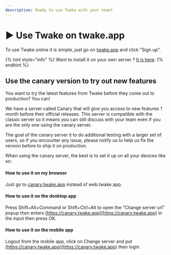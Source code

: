 ```yaml
---
description: Ready to use Twake with your team?
---
```


# ▶ Use Twake on twake.app

To use Twake online it is simple, just go on [twake.app](https://twake.app) and click "Sign up".

{% hint style="info" %}
Want to install it on your own server ? [It is here](installation/).
{% endhint %}

## Use the canary version to try out new features

You want to try the latest features from Twake before they come out to production? You can!

We have a server called Canary that will give you access to new features 1 month before their official releases. This server is compatible with the classic server so it means you can still discuss with your team even if you are the only one using the canary server.

The goal of the canary server it to do additional testing with a larger set of users, so if you encounter any issue, please notify us to help us fix the version before to ship it on production.

When using the canary server, the best is to set it up on all your devices like so:

#### How to use it on my browser

Just go to [canary.twake.app](https://canary.twake.app) instead of web.twake.app.

#### How to use it on the desktop app

Press Shift+Alt+Command or Shift+Ctrl+Alt to open the "Change server url" popup then enters [https://canary.twake.app](https://canary.twake.app) in the input then press OK.

#### How to use it on the mobile app

Logout from the mobile app, click on Change server and put [https://canary.twake.app](https://canary.twake.app) then login.
